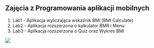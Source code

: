 <h2>Zajęcia z Programowania aplikacji mobilnych</h2>
<ol>
    <li>Lab1 - Aplikacja wyliczająca wskaźnik BMI (BMI Calculate)</li>
    <li>Lab2 - Aplikacja rozszerzona o kalkulator BMR i Menu</li>
    <li>Lab3 - Aplikacja rozszerzona o Quiz oraz Wykres BMI</li>
 </ol>
<image src="https://user-images.githubusercontent.com/48858944/164703980-14913111-47fe-4902-ad26-e8c299616549.png"/>
